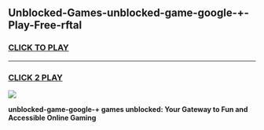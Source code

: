 
## Unblocked-Games-unblocked-game-google-+-Play-Free-rftal
<h3>
<a href="https://premium76.site?title=unblocked-game-google-+&ref=23A">CLICK TO PLAY</a></h3>
<hr>

<h3>
<a href="https://premium76.site?title=unblocked-game-google-+&ref=23A">CLICK 2 PLAY</a>
  
</h3>

<a href="https://premium76.site?title=unblocked-game-google-+&ref=23A"><img src="https://clearcache.store/games.png"></a>


**unblocked-game-google-+ games unblocked: Your Gateway to Fun and Accessible Online Gaming**
